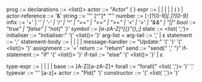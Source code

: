 prog ::= <declarations>
declarations ::= <list(<actor>)>
actor ::= "Actor" <symbol> { <state> <initialiser> <message-handler> }
expr ::= <number> | <string> | <symbol> | <bool> | <actor-reference> | ( <expr> ) | <expr> <infix> <expr>
actor-reference ::= '&' <symbol>
string ::= '"' [^"]* '"''
number ::= [-]?[0-9]*[.]?[0-9]*
infix ::= '+' | '*' | '-' | '/' | '^' | "==" | "<=" | ">=" | '<' | '>' | "&&" | "||"
bool ::= "true" | "false" | "not(" <expr> ')'
symbol ::= [a-zA-Z]^[{}"(),;]*
state ::= <list(<symbol> ';')>
initialiser ::= "Initialiser:" '{' <list(<statement>)> '}'
arg-list = <symbol> <arg-tail>
arg-tail ::= ',' <arg-list> | ε
statement ::= <statement-body> ';' 
statement-body ::= <assignment> | <return> | <actor> | <send> | <if-statement>
message-handler ::= "Update:" '(' <symbol> ')' '{' <list(<statement>)> '}'
assignment ::= <symbol> '=' <expr>
return ::= "return" <expr>
send ::= "send(" <expr> ',' <expr> ")"
if-statement ::= "if" <expr> '{' <list(<statement>)> '}' <if-tail>
if-tail ::= "else" '{' <list(<statement>)> '}' | ε


type-expr ::= <base> | <forall> | <constructor> | <typevar> | <actor>
base ::= [A-Z][a-zA-Z]+
forall ::= "forall(" <list(<typevar> ',')> ')' '.' <type-expr>
typevar ::= '\'' [a-z]+
actor ::= "Pid(" <type-expr> ')'
constructor ::= <base> '(' <list(<type-expr> ',')> ')'

